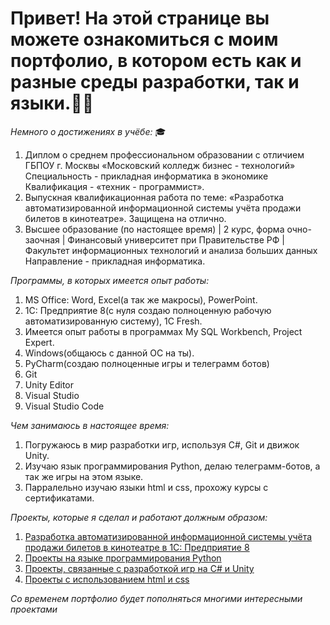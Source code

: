 # Привет! На этой странице вы можете ознакомиться с моим портфолио, в котором есть как и разные среды разработки, так и языки.👨‍💻

*Немного о достижениях в учёбе:* 🎓
1. Диплом о среднем профессиональном образовании с отличием ГБПОУ г. Москвы «Московский колледж бизнес - технологий» Специальность - прикладная информатика в экономике Квалификация - «техник - программист».
2. Выпускная квалификационная работа по теме: «Разработка автоматизированной информационной системы учёта продажи билетов в кинотеатре». Защищена на отлично.
3. Высшее образование (по настоящее время) | 2 курс, форма очно-заочная | Финансовый университет при Правительстве РФ | Факультет информационных технологий и анализа больших данных Направление - прикладная информатика.

*Программы, в которых имеется опыт работы:*
1. MS Office: Word, Excel(а так же макросы), PowerPoint.
2. 1С: Предприятие 8(с нуля создаю полноценную рабочую автоматизированную систему), 1С Fresh.
3. Имеется опыт работы в программах My SQL Workbench, Project Expert.
4. Windows(общаюсь с данной ОС на ты).
5. PyCharm(создаю полноценные игры и телеграмм ботов)
6. Git
7. Unity Editor
8. Visual Studio
9. Visual Studio Code

*Чем занимаюсь в настоящее время:*
1. Погружаюсь в мир разработки игр, используя С#, Git и движок Unity.
2. Изучаю язык программирования Python, делаю телеграмм-ботов, а так же игры на этом языке.
3. Парралельно изучаю языки html и css, прохожу курсы с сертификатами. 

*Проекты, которые я сделал и работают должным образом:*
1. [Разработка автоматизированной информационной системы учёта продажи билетов в кинотеатре в 1С: Предприятие 8](https://github.com/MichaelErhan/Portfolio/tree/main/Diplom)
2. [Проекты на языке программирования Python](https://github.com/MichaelErhan/Portfolio/tree/main/Python%20projects)
3. [Проекты, связанные с разработкой игр на С# и Unity](https://github.com/MichaelErhan/Portfolio/tree/main/C%23%20and%20Unity)
4. [Проекты с использованием html и css](https://github.com/MichaelErhan/Portfolio/tree/main/html%26css)


*Со временем портфолио будет пополняться многими интересными проектами*
